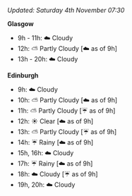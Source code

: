 *Updated: Saturday 4th November 07:30*

**Glasgow**

* 9h - 11h: :cloud: Cloudy
* 12h: :partly_sunny: Partly Cloudy [:cloud: as of 9h]
* 13h - 20h: :cloud: Cloudy

**Edinburgh**

* 9h: :cloud: Cloudy
* 10h: :partly_sunny: Partly Cloudy [:cloud: as of 9h]
* 11h: :partly_sunny: Partly Cloudy [:umbrella: as of 9h]
* 12h: :sunny: Clear [:cloud: as of 9h]
* 13h: :partly_sunny: Partly Cloudy [:umbrella: as of 9h]
* 14h: :umbrella: Rainy [:cloud: as of 9h]
* 15h, 16h: :cloud: Cloudy
* 17h: :umbrella: Rainy [:cloud: as of 9h]
* 18h: :cloud: Cloudy [:umbrella: as of 9h]
* 19h, 20h: :cloud: Cloudy
